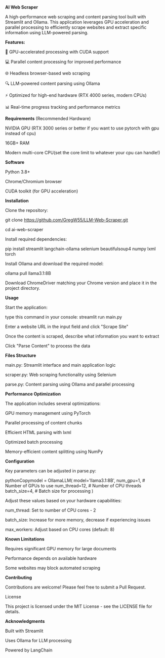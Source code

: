 **AI Web Scraper**

A high-performance web scraping and content parsing tool built with Streamlit and Ollama. This application leverages GPU acceleration and parallel processing to efficiently scrape websites and extract specific information using LLM-powered parsing.

**Features:**

🚀 GPU-accelerated processing with CUDA support

💻 Parallel content processing for improved performance

🌐 Headless browser-based web scraping

🔍 LLM-powered content parsing using Ollama

⚡ Optimized for high-end hardware (RTX 4000 series, modern CPUs)

📊 Real-time progress tracking and performance metrics

**Requirements** (Recommended Hardware)

NVIDIA GPU (RTX 3000 series or better if you want to use pytorch with gpu instead of cpu)

16GB+ RAM

Modern multi-core CPU(set the core limit to whatever your cpu can handle!)

**Software**

Python 3.8+

Chrome/Chromium browser

CUDA toolkit (for GPU acceleration)

**Installation**

Clone the repository:

git clone https://github.com/GregW55/LLM-Web-Scraper.git

cd ai-web-scraper

Install required dependencies:

pip install streamlit langchain-ollama selenium beautifulsoup4 numpy lxml torch

Install Ollama and download the required model:

ollama pull llama3.1:8B

Download ChromeDriver matching your Chrome version and place it in the project directory.

**Usage**

Start the application:

type this command in your console: streamlit run main.py

Enter a website URL in the input field and click "Scrape Site"

Once the content is scraped, describe what information you want to extract

Click "Parse Content" to process the data

**Files Structure**

main.py: Streamlit interface and main application logic

scraper.py: Web scraping functionality using Selenium

parse.py: Content parsing using Ollama and parallel processing

**Performance Optimization**

The application includes several optimizations:

GPU memory management using PyTorch

Parallel processing of content chunks

Efficient HTML parsing with lxml

Optimized batch processing

Memory-efficient content splitting using NumPy


**Configuration**

Key parameters can be adjusted in parse.py:

pythonCopymodel = OllamaLLM(
    model='llama3.1:8B',
    num_gpu=1,  # Number of GPUs to use
    num_thread=12,  # Number of CPU threads
    batch_size=4,  # Batch size for processing
)

Adjust these values based on your hardware capabilities:

num_thread: Set to number of CPU cores - 2

batch_size: Increase for more memory, decrease if experiencing issues

max_workers: Adjust based on CPU cores (default: 8)

**Known Limitations**

Requires significant GPU memory for large documents

Performance depends on available hardware

Some websites may block automated scraping

**Contributing**

Contributions are welcome! Please feel free to submit a Pull Request.

License

This project is licensed under the MIT License - see the LICENSE file for details.

**Acknowledgments**

Built with Streamlit

Uses Ollama for LLM processing

Powered by LangChain
